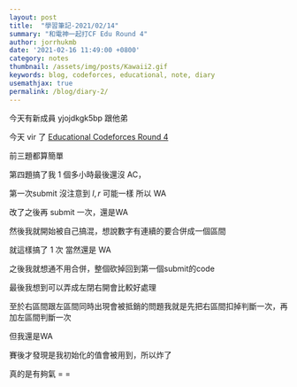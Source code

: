```yaml
---
layout: post
title:  "學習筆記-2021/02/14"
summary: "和電神一起打CF Edu Round 4"
author: jorrhukmb
date: '2021-02-16 11:49:00 +0800'
category: notes
thumbnail: /assets/img/posts/Kawaii2.gif
keywords: blog, codeforces, educational, note, diary
usemathjax: true
permalink: /blog/diary-2/
---
```


今天有新成員 yjojdkgk5bp 跟他弟

今天 vir 了 [Educational Codeforces Round 4](https://codeforces.com/contest/612)

前三題都算簡單

第四題搞了我 1 個多小時最後還沒 AC，

第一次submit 沒注意到 $l,r$ 可能一樣 所以 WA

改了之後再 submit 一次，還是WA

然後我就開始被自己搞混，想說數字有連續的要合併成一個區間

就這樣搞了 1 次 當然還是 WA

之後我就想通不用合併，整個砍掉回到第一個submit的code

最後我想到可以弄成左閉右開會比較好處理

至於右區間跟左區間同時出現會被抵銷的問題我就是先把右區間扣掉判斷一次，再加左區間判斷一次

但我還是WA

賽後才發現是我初始化的值會被用到，所以炸了

真的是有夠氣 = =